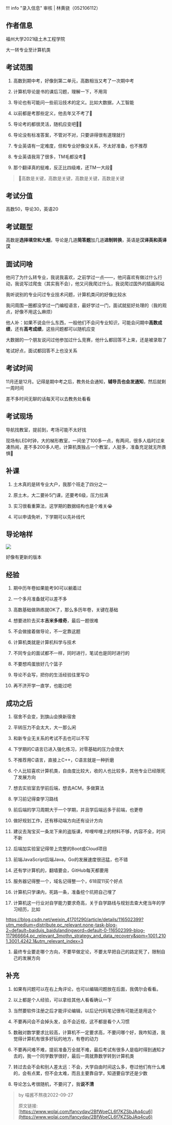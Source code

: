 !!! info "录入信息"
    审核 | 林黄骁（052106112）
## 作者信息

福州大学2021级土木工程学院

大一转专业至计算机类

## 考试范围

1.  高数到期中考，好像到第二单元，高数相当又考了一次期中考

2.  计算机导论是书的课后习题，理解一下，不用背

3.  导论也有可能问一些前沿技术的定义。比如大数据，人工智能

4.  以前都是考那些定义，他去年又不考了🤮

5.  导论考的都很灵活，随机应变吧😵‍💫

6.  导论没有标准答案，不管对不对，只要讲得很有道理就行

7.  专业英语有一定难度，但和专业好像没关系，不太好准备，也不推荐

8.  专业英语我背了很多，TM毛都没考🤮

9.  那个翻译真的挺难，反正比四级难，还TM一大段🤮

> 📌高数是关键，高数是关键，高数是关键，高数是关键

## 考试分值

高数50，导论30，英语20

## 考试题型

高数是**选择填空和大题**，导论是几道**简答题**加几道**进制转换**，英语是**汉译英和英译汉**

## 面试问啥

他问了为什么转专业，我说我喜欢，之前学过一点——，他问喜欢有做过什么行动，我说写过爬虫（其实我不会），他又问我爬过什么，我说爬过国外的插画网站

我听说别的专业问过专业技术问题，计算机类问的好像比较水

我问周围一圈都没学过一门编程语言，最好学过一门，面试就挺好处理的（我的观点，好像不用这么麻烦）

他人补：如果不说会什么东西，一般他们不会问专业知识，可能会问期中**高数成绩**，还有**高考成绩**，这些问题都可以随机应变

大数据的一个朋友说问过他参加过什么竞赛，他什么都回答不上来，还是被录取了

笔试好点，面试都回答不上也没关系

## 考试时间

11月还是12月。记得是期中考之后，教务处会通知，**辅导员也会发通知**，然后就剩一周时间

差不多时间无聊的话每天可以去教务处看看

## 考试现场

导航找教室，提前到，考场可能不太好找

现场有LED时钟，大的梯形教室，一间坐了100多一点，有两间，很多人临时过来凑热闹，差不多200多人吧，计算机类独占一个教室，人挺多，准备充足就无所畏惧🤨

## 补课

1.  土木真的是转专业大户，我那个班走了四分之一

2.  原土木，大二要补5门课，还要考6级，压力拉满

3.  实习很看重算法，这学期的数据结构也是个难关😭

4.  可以申请免听，下学期可以先补线代

## 导论啥样

![](http://img.w2fzu.com/fzu-run202211210226965.jpg)

好像有更新的版本

## 经验

1.  期中历年卷如果能考90可以躺着过

2.  一个多月准备就可以差不多

3.  高数基础做熟练就OK了，那么多历年卷，关键在基础

4.  想要进阶去买本**吉米多维奇**，最后一题很难

5.  不会做接着做导论，不一定靠这题

6.  计算机类就是计算机科学与技术

7.  不同专业的面试都不一样，同时进行，笔试也是同时进行的

8.  不要想鸡蛋放好几个篮子

9.  导论不会写，把你的生活经验往里写😉

10. 再不济开学一直学，也能过吧

## 成功之后

1.  宿舍不会变，到旗山会换新宿舍

2.  平转压力不会太大，大一那么闲

3.  和新专业无关系的考试不去也可以不写

4.  下学期的C语言已进入强化练习，对零基础的压力会很大

5.  不推荐用C语言，直接上C++，C语言就是一种折磨

6.  个人比较喜欢计算机类，自由度比较大，收的人也比较多，其他专业已经限死了发展方向

7.  想去实验室去学前后端，想去ACM，多做算法

8.  学习前记得查学习路线

9.  前后端的学习周期大于一个学期，并且学后端远多于前端，也更卷

10. 做好规划工作，还有移动端方向还有设计方向

11. 建议去淘宝买一条龙下来的盗版课，哔哩哔哩上的材料不够，内容不全，时间不新

12. 后端加实验室记得带上完整的Boot或Cloud项目

13. 前端JavaScript后端Java，Go的发展速度很迅猛，也不错

14. 还有学计算机的，翻墙要会，GitHub每天都要用

15. 服务器记得整一个，域名记得整一个，618双11买个好点

16. 计算机只学课内，死路一条，准备挖个坑把自己埋了

17. 计算机这一行业对自学能力要求奇高，关于自学路线与规划去查大佬当年的学习经历，比如

<https://blog.csdn.net/weixin_41701290/article/details/116502399?utm_medium=distribute.pc_relevant.none-task-blog-2~default~baidujs_baidulandingword~default-0-116502399-blog-117966664.pc_relevant_3mothn_strategy_and_data_recovery&spm=1001.2101.3001.4242.1&utm_relevant_index=3>

1.  最终专业要走哪个方向，不要早做定论，不要太早把自己的路定死了，限制自己的发展方向

## 补充

1.  如果有问题可以在右上角评论，也可以编辑问题放在后面，我偶尔会看看。

2.  以上都是个人经验，可以拿给其他人看看确认一下

3.  当然要软件注册之后才能评论编辑，以后记代码笔记很有可能还是用这个

4.  不要再问会不会掉头发，会不会近视，这不都是看个人习惯

5.  数融对数学要求比较高，计算机不一定要求高，不要问哪个好，我咋知道，我觉得计算机有很多好玩的地方，有卷的动力

6.  不要再问难不难，提前准备万全就不难，最后考试有很多人是临时得到通知才去的，我一个同学数学很好，最后一周就靠数学转到计算机类

7.  转过去会不会和别人差太远：不会，大学自由时间这么多，卷过他们有什么难的，会有点累，但不会太难，而且主要靠自学，知道要自学还是少数

8.  导论怎么考很随机，不要问了，我**说不清**

> by 喵酱不熬夜2022-09-27
> 
> 原文链接:[https://www.wolai.com/fancyday/2BfWoeCL6f7KZSbJAq4cu6](https://www.wolai.com/fancyday/2BfWoeCL6f7KZSbJAq4cu6)